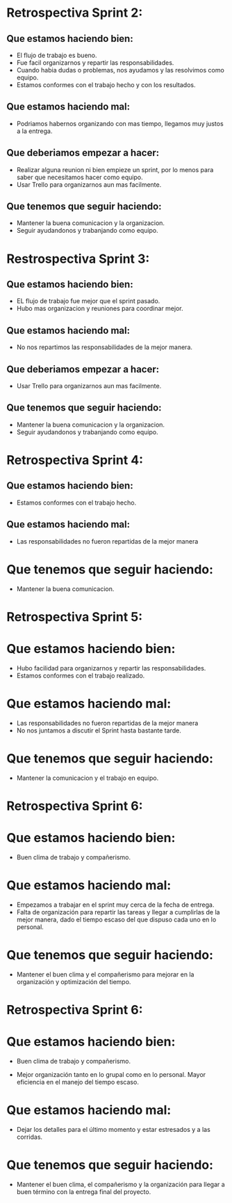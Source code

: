 # Retrospectiva Sprint 2: 

## Que estamos haciendo bien:

- El flujo de trabajo es bueno.
- Fue facil organizarnos y repartir las responsabilidades.
- Cuando habia dudas o problemas, nos ayudamos y las resolvimos como equipo.
- Estamos conformes con el trabajo hecho y con los resultados.

## Que estamos haciendo mal:

- Podriamos habernos organizando con mas tiempo, llegamos muy justos a la entrega.

## Que deberiamos empezar a hacer:

- Realizar alguna reunion ni bien empieze un sprint, por lo menos para saber que necesitamos hacer como equipo.
- Usar Trello para organizarnos aun mas facilmente.

## Que tenemos que seguir haciendo:

- Mantener la buena comunicacion y la organizacion.
- Seguir ayudandonos y trabanjando como equipo.

# Restrospectiva Sprint 3:

## Que estamos haciendo bien:

- EL flujo de trabajo fue mejor que el sprint pasado.
- Hubo mas organizacion y reuniones para coordinar mejor.

## Que estamos haciendo mal:

- No nos repartimos las responsabilidades de la mejor manera.

## Que deberiamos empezar a hacer:

- Usar Trello para organizarnos aun mas facilmente.

## Que tenemos que seguir haciendo:

- Mantener la buena comunicacion y la organizacion.
- Seguir ayudandonos y trabanjando como equipo.

# Retrospectiva Sprint 4:

## Que estamos haciendo bien:

- Estamos conformes con el trabajo hecho.

## Que estamos haciendo mal:

- Las responsabilidades no fueron repartidas de la mejor manera

# Que tenemos que seguir haciendo:

- Mantener la buena comunicacion.

# Retrospectiva Sprint 5:

# Que estamos haciendo bien:

- Hubo facilidad para organizarnos y repartir las responsabilidades.
- Estamos conformes con el trabajo realizado.

# Que estamos haciendo mal:

- Las responsabilidades no fueron repartidas de la mejor manera
- No nos juntamos a discutir el Sprint hasta bastante tarde.

# Que tenemos que seguir haciendo:

- Mantener la comunicacion y el trabajo en equipo.

# Retrospectiva Sprint 6:

# Que estamos haciendo bien:

- Buen clima de trabajo y compañerismo. 

# Que estamos haciendo mal:

- Empezamos a trabajar en el sprint muy cerca de la fecha de entrega.
- Falta de organización para repartir las tareas y llegar a cumplirlas de la mejor manera, dado el tiempo escaso del que dispuso cada uno en lo personal.

# Que tenemos que seguir haciendo:

- Mantener el buen clima y el compañerismo para mejorar en la organización y optimización del tiempo. 

# Retrospectiva Sprint 6:

# Que estamos haciendo bien:

- Buen clima de trabajo y compañerismo. 

- Mejor organización tanto en lo grupal como en lo personal. Mayor eficiencia en el manejo del tiempo escaso.

# Que estamos haciendo mal:

- Dejar los detalles para el último momento y estar estresados y a las corridas.

# Que tenemos que seguir haciendo:

- Mantener el buen clima, el compañerismo y la organización para llegar a buen término con la entrega final del proyecto. 



